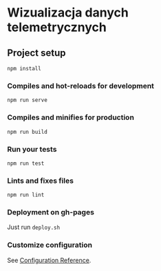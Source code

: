 # Wizualizacja danych telemetrycznych

## Project setup

```
npm install
```

### Compiles and hot-reloads for development

```
npm run serve
```

### Compiles and minifies for production

```
npm run build
```

### Run your tests

```
npm run test
```

### Lints and fixes files

```
npm run lint
```

### Deployment on gh-pages

Just run `deploy.sh`

### Customize configuration

See [Configuration Reference](https://cli.vuejs.org/config/).
